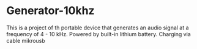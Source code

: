 # Generator-10khz
 This is a project of th portable device that generates an audio signal at a frequency of 4 - 10 kHz. Powered by built-in lithium battery. Charging via cable mikrousb
